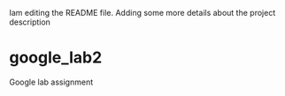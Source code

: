 Iam editing the README file. Adding some more details about the project description
# google_lab2
Google lab assignment

